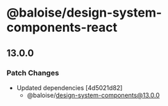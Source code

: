 # @baloise/design-system-components-react

## 13.0.0

### Patch Changes

- Updated dependencies [4d5021d82]
  - @baloise/design-system-components@13.0.0

